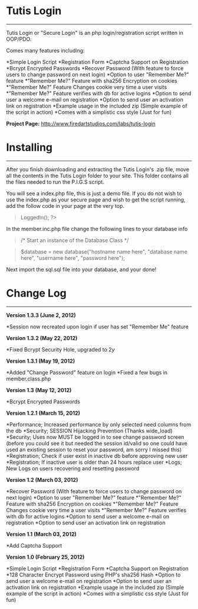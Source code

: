 Tutis Login
=================================
----------------------------------------------------------------
Tutis Login or "Secure Login" is an php login/registration script written in OOP/PDO.

Comes many features including:

*Simple Login Script
*Registration Form
*Captcha Support on Registration
*Bcrypt Encrypted Passwords
*Recover Password (With feature to force users to change password on next login)
*Option to user "Remember Me?" feature
*"Remember Me?" Feature with sha256 Encryption on cookies
*"Remember Me?" Feature Changes cookie very time a user visits
*"Remember Me?" Feature verifies with db for active logins
*Option to send user a welcome e-mail on registration
*Option to send user an activation link on registration
*Example usage in the included zip (Simple example of the script in action)
*Comes with a simplistic css style (Just for fun)

**Project Page:** http://www.firedartstudios.com/labs/tutis-login

Installing
=================================
----------------------------------------------------------------

After you finish downloading and extracting the Tutis Login's .zip file, move all the contents in the Tutis Login folder to your site. This folder contains all the files needed to run the P.I.G.S script.

You will see a index.php file, this is just a demo file. If you do not wish to use the index.php as your secure page and wish to get the script running, add the follow code in your page at the very top.

><?php
>
>	include("assets/member.inc.php");
>
>	$member->LoggedIn();
>
>?>

In the member.inc.php file change the following lines to your database info

>/* Start an instance of the Database Class */

>$database = new database("hostname name here", "database name here", "username here", "password here");

Next import the sql.sql file into your database, and your done!

Change Log
=================================
----------------------------------------------------------------

**Version 1.3.3 (June 2, 2012)**

*Session now recreated upon login if user has set "Remember Me" feature

**Version 1.3.2 (May 22, 2012)**

*Fixed Bcrypt Security Hole, upgraded to $2y$

**Version 1.3.1 (May 19, 2012)**

*Added "Change Password" feature on login
*Fixed a few bugs in member.class.php

**Version 1.3 (May 12, 2012)**

*Bcrypt Encrypted Passwords

**Version 1.2.1 (March 15, 2012)**

*Performance; Increased performance by only selected need columns from the db
*Security; SESSION Hijacking Prevention (Thanks wide_load)
*Security; Uses now MUST be logged in to see change password screen (before you could see it but needed the session id/valid so one could have used an existing session to reset your password, am sorry I missed this)
*Registration; Check if user exist in inactive db before approving new user
*Registration; If inactive user is older than 24 hours replace user
*Logs; New Logs on users recovering and resetting password

**Version 1.2 (March 03, 2012)**

*Recover Password (With feature to force users to change password on next login)
*Option to user "Remember Me?" feature
*"Remember Me?" Feature with sha256 Encryption on cookies
*"Remember Me?" Feature Changes cookie very time a user visits
*"Remember Me?" Feature verifies with db for active logins
*Option to send user a welcome e-mail on registration
*Option to send user an activation link on registration

**Version 1.1 (March 03, 2012)**

*Add Captcha Support

**Version 1.0 (February 25, 2012)**

*Simple Login Script
*Registration Form
*Captcha Support on Registration
*128 Character Encrypt Password using PHP's sha256 Hash
*Option to send user a welcome e-mail on registration
*Option to send user an activation link on registration
*Example usage in the included zip (Simple example of the script in action)
*Comes with a simplistic css style (Just for fun)